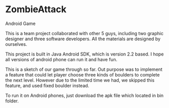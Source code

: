 ZombieAttack
============

Android Game


This is a team project collaborated with other 5 guys, including two graphic designer and three software
developers. All the materials are designed by ourselves.

This project is built in Java Android SDK, which is version 2.2 based. I hope all versions of android 
phone can run it and have fun.

This is a sketch of our game through so far. Out purpose was to implement a feature that could let player
choose three kinds of boulders to complete the next level. However due to the limited time we had, we
skipped this feature, and used fixed boulder instead.

To run it on Android phones, just download the apk file which located in bin folder.
